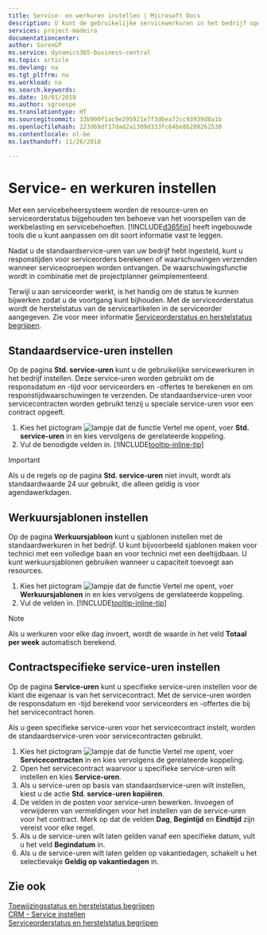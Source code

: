 ```yaml
---
title: Service- en werkuren instellen | Microsoft Docs
description: U kunt de gebruikelijke servicewerkuren in het bedrijf opgeven. Deze service-uren worden gebruikt om de responsdatum en -tijd voor serviceorders en -offertes te berekenen, en om responstijdwaarschuwingen te verzenden.
services: project-madeira
documentationcenter: 
author: SorenGP
ms.service: dynamics365-business-central
ms.topic: article
ms.devlang: na
ms.tgt_pltfrm: na
ms.workload: na
ms.search.keywords: 
ms.date: 10/01/2018
ms.author: sgroespe
ms.translationtype: HT
ms.sourcegitcommit: 33b900f1ac9e295921e7f3d6ea72cc93939d8a1b
ms.openlocfilehash: 223d69df17dad2a1309d333fc64be8b208262530
ms.contentlocale: nl-be
ms.lasthandoff: 11/26/2018

---
```

# <a name="set-up-work-hours-and-service-hours"></a>Service- en werkuren instellen
Met een servicebeheersysteem worden de resource-uren en serviceorderstatus bijgehouden ten behoeve van het voorspellen van de werkbelasting en servicebehoeften. [!INCLUDE[d365fin](includes/d365fin_md.md)] heeft ingebouwde tools die u kunt aanpassen om dit soort informatie vast te leggen.  
  
Nadat u de standaardservice-uren van uw bedrijf hebt ingesteld, kunt u responstijden voor serviceorders berekenen of waarschuwingen verzenden wanneer serviceoproepen worden ontvangen. De waarschuwingsfunctie wordt in combinatie met de projectplanner geïmplementeerd.   
  
Terwijl u aan serviceorder werkt, is het handig om de status te kunnen bijwerken zodat u de voortgang kunt bijhouden. Met de serviceorderstatus wordt de herstelstatus van de serviceartikelen in de serviceorder aangegeven. Zie voor meer informatie [Serviceorderstatus en herstelstatus begrijpen](service-order-repair-status.md). 

## <a name="to-set-up-default-service-hours"></a>Standaardservice-uren instellen  
Op de pagina **Std. service-uren** kunt u de gebruikelijke servicewerkuren in het bedrijf instellen. Deze service-uren worden gebruikt om de responsdatum en -tijd voor serviceorders en -offertes te berekenen en om responstijdwaarschuwingen te verzenden. De standaardservice-uren voor servicecontracten worden gebruikt tenzij u speciale service-uren voor een contract opgeeft.  
  
1. Kies het pictogram ![lampje dat de functie Vertel me opent](media/ui-search/search_small.png "Vertel me wat u wilt doen"), voer **Std. service-uren** in en kies vervolgens de gerelateerde koppeling.  
2. Vul de benodigde velden in. [!INCLUDE[tooltip-inline-tip](includes/tooltip-inline-tip_md.md)]  
  
> [!IMPORTANT]  
>  Als u de regels op de pagina **Std. service-uren** niet invult, wordt als standaardwaarde 24 uur gebruikt, die alleen geldig is voor agendawerkdagen.  
  
## <a name="to-set-up-work-hour-templates"></a>Werkuursjablonen instellen
Op de pagina **Werkuursjabloon** kunt u sjablonen instellen met de standaardwerkuren in het bedrijf. U kunt bijvoorbeeld sjablonen maken voor technici met een volledige baan en voor technici met een deeltijdbaan. U kunt werkuursjablonen gebruiken wanneer u capaciteit toevoegt aan resources.  
  
1. Kies het pictogram ![lampje dat de functie Vertel me opent](media/ui-search/search_small.png "Vertel me wat u wilt doen"), voer **Werkuursjablonen** in en kies vervolgens de gerelateerde koppeling.  
2. Vul de velden in. [!INCLUDE[tooltip-inline-tip](includes/tooltip-inline-tip_md.md)]  
  
> [!Note]
> Als u werkuren voor elke dag invoert, wordt de waarde in het veld **Totaal per week** automatisch berekend.  

## <a name="to-set-up-contract-specific-service-hours"></a>Contractspecifieke service-uren instellen  
Op de pagina **Service-uren** kunt u specifieke service-uren instellen voor de klant die eigenaar is van het servicecontract. Met de service-uren worden de responsdatum en -tijd berekend voor serviceorders en -offertes die bij het servicecontract horen.  
  
Als u geen specifieke service-uren voor het servicecontract instelt, worden de standaardservice-uren voor servicecontracten gebruikt.  
  
1. Kies het pictogram ![lampje dat de functie Vertel me opent](media/ui-search/search_small.png "Vertel me wat u wilt doen"), voer **Servicecontracten** in en kies vervolgens de gerelateerde koppeling.  
2. Open het servicecontract waarvoor u specifieke service-uren wilt instellen en kies **Service-uren**.  
4. Als u service-uren op basis van standaardservice-uren wilt instellen, kiest u de actie **Std. service-uren kopiëren**.  
5. De velden in de posten voor service-uren bewerken. Invoegen of verwijderen van vermeldingen voor het instellen van de service-uren voor het contract. Merk op dat de velden **Dag**, **Begintijd** en **Eindtijd** zijn vereist voor elke regel.  
6. Als u de service-uren wilt laten gelden vanaf een specifieke datum, vult u het veld **Begindatum** in.  
7. Als u de service-uren wilt laten gelden op vakantiedagen, schakelt u het selectievakje **Geldig op vakantiedagen** in.  

## <a name="see-also"></a>Zie ook  
[Toewijzingsstatus en herstelstatus begrijpen](service-allocation-status-and-repair-status.md)  
[CRM - Service instellen](service-setup-service.md)  
[Serviceorderstatus en herstelstatus begrijpen](service-order-repair-status.md)  

